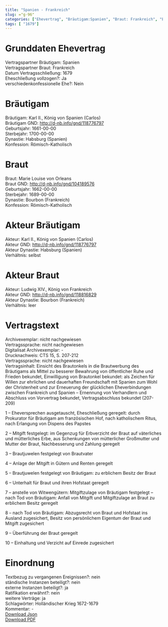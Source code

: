 ```yaml
---
title: "Spanien - Frankreich"
slug: ="g-96"
categories: ["Ehevertrag", "Bräutigam:Spanien", "Braut: Frankreich", "Eheschließung vollzogen?:Ja", "verschiedenkonfessionelle Ehe?:Nein", "Dynastie Bräutigam:Habsburg (Spanien)", "Akteur Bräutigam:Karl II., König von Spanien (Carlos)", "Akteur Braut:Ludwig XIV., König von Frankreich", "Textbezug?:nein", "Ständisch?:nein", "Ratifikation?:nein", "Sonstiges?:ja", "Bräutigam:Spanien", "Braut: Frankreich"]
tags: [ "1679"]
---
```

<!--more-->

# Grunddaten Ehevertrag

Vertragspartner Bräutigam: Spanien<br>
Vertragspartner Braut: Frankreich<br>
Datum Vertragsschließung: 1679<br>
Eheschließung vollzogen?: Ja<br>
verschiedenkonfessionelle Ehe?: Nein<br>
# Bräutigam

Bräutigam: Karl II., König von Spanien (Carlos)<br>
Bräutigam GND: http://d-nb.info/gnd/118776797<br>
Geburtsjahr: 1661-00-00<br>
Sterbejahr: 1700-00-00<br>
Dynastie: Habsburg (Spanien)<br>
Konfession: Römisch-Katholisch<br>
# Braut

Braut: Marie Louise von Orleans<br>
Braut GND: http://d-nb.info/gnd/104189576<br>
Geburtsjahr: 1662-00-00<br>
Sterbejahr: 1689-00-00<br>
Dynastie: Bourbon (Frankreich)<br>
Konfession: Römisch-Katholisch<br>
# Akteur Bräutigam

Akteur: Karl II., König von Spanien (Carlos)<br>
Akteur GND: http://d-nb.info/gnd/118776797<br>
Akteur Dynastie: Habsburg (Spanien)<br>
Verhältnis: selbst<br>
# Akteur Braut

Akteur: Ludwig XIV., König von Frankreich<br>
Akteur GND: http://d-nb.info/gnd/118816829<br>
Akteur Dynastie: Bourbon (Frankreich)<br>
Verhältnis: leer<br>
# Vertragstext

Archivexemplar: nicht nachgewiesen<br>
Vertragssprache: nicht nachgewiesen<br>
Digitalisat Archivexemplar: -<br>
Drucknachweis: CTS 15, S. 207-212<br>
Vertragssprache: nicht nachgewiesen<br>
Vertragsinhalt: Einsicht des Brautonkels in die Brautwerbung des Bräutigams als Mittel zu besserer Bewahrung von öffentlicher Ruhe und Frieden bekundet, Einwilligung von Brautonkel bekundet: als Zeichen für Willen zur ehrlichen und dauerhaften Freundschaft mit Spanien zum Wohl der Christenheit und zur Erneuerung der glücklichen Eheverbindungen zwischen Frankreich und Spanien – Ernennung von Verhandlern und Abschluss von Vorvertrag bekundet, Vertragsabschluss bekundet (207-209)

1 – Eheversprechen ausgetauscht, Eheschließung geregelt: durch Prokurator für Bräutigam am französischen Hof, nach katholischem Ritus, nach Erlangung von Dispens des Papstes

2 – Mitgift festgelegt: im Gegenzug für Erbverzicht der Braut auf väterliches und mütterliches Erbe, aus Schenkungen von mütterlicher Großmutter und Mutter der Braut, Nachbesserung und Zahlung geregelt

3 – Brautjuwelen festgelegt von Brautvater

4 – Anlage der Mitgift in Gütern und Renten geregelt

5 – Brautjuwelen festgelegt von Bräutigam: zu erblichem Besitz der Braut

6 – Unterhalt für Braut und ihren Hofstaat geregelt

7 – anstelle von Witwengütern: Mitgiftzulage von Bräutigam festgelegt – nach Tod von Bräutigam: Anfall von Mitgift und Mitgiftzulage an Braut zu erblichem Besitz geregelt

8 – nach Tod von Bräutigam: Abzugsrecht von Braut und Hofstaat ins Ausland zugesichert, Besitz von persönlichem Eigentum der Braut und Mitgift zugesichert

9 – Überführung der Braut geregelt

10 – Einhaltung und Verzicht auf Einrede zugesichert
<br>
# Einordnung

Textbezug zu vergangenen Ereignissen?: nein<br>
ständische Instanzen beteiligt?: nein<br>
externe Instanzen beteiligt?: ja<br>
Ratifikation erwähnt?: nein<br>
weitere Verträge: ja<br>
Schlagwörter: Holländischer Krieg 1672-1679<br>
Kommentar: -<br>
[Download Json](/vertraege/vertrag-96.json)<br>
[Download PDF](/vertraege/v9.pdf)